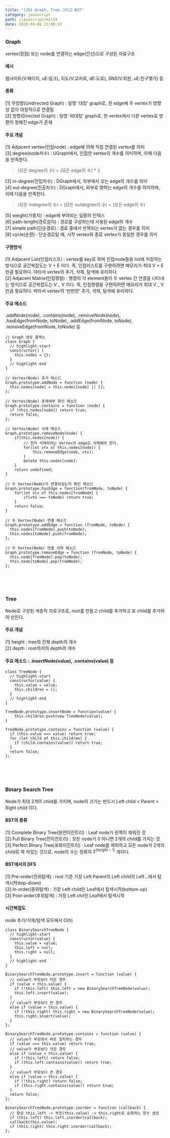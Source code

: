 ```yaml
---
title: "[JS] Graph, Tree 그리고 BST"
category: javascript
path: /javascript/mil14
date: 2020-09-08 23:00:13
---
```


### Graph

vertex(정점) 또는 node를 연결하는 edge(간선)으로 구성된 자료구조

#### 예시

웹사이트(V:페이지, uE:링크), 지도(V:교차로, dE:도로), SNS(V:회원, uE:친구맺기) 등

#### 종류

[1] 무방향(Undirected Graph) : 일명 '대칭' graph로, 한 edge에 두 vertex가 방향성 없이 대칭적으로 연결됨  
[2] 방향(Directed Graph) : 일명 '비대칭' graph로, 한 vertex에서 다른 vertex로 방향이 정해진 edge가 존재

#### 주요 개념

[1] Adjacent vertex(인접node) : edge에 의해 직접 연결된 vertex를 의미  
[2] degree(node차수) : UGraph에서, 인접한 vertex의 개수를 의미하며, 이때 다음을 만족한다.

> (모든 degree의 수) = (모든 edge의 수) \* 2

[3] in-degree(진입차수) : DGraph에서, 외부에서 오는 edge의 개수를 의미  
[4] out-degree(진출차수) : DGraph에서, 외부로 향하는 edge의 개수를 의미하며, 이때 다음을 만족한다.

> (모든 indegree의 수) = (모든 outdegree의 수) = (모든 edge의 수)

[5] weight(가중치) : edge에 부여되는 일종의 인덱스  
[6] path-length(경로길이) : 경로를 구성하는데 사용된 edge의 개수  
[7] simple path(단순경로) : 경로 중에서 반복되는 vertex가 없는 경우를 의미  
[8] cycle(순환) : 단순경로일 때, 시작 vertex와 종료 vertex가 동일한 경우를 의미

#### 구현방식

[1] Adjacent List(인접리스트) : vertex를 key로 하여 인접node들을 list에 저장하는 방식으로 공간복잡도는 V + E 이다. 즉, 인접리스트를 구현하려면 메모리가 최대 V + E 만큼 필요하다. 따라서 vertex의 추가, 삭제, 탐색에 유리하다.  
[2] Adjacent Matrix(인접행렬) : 행렬의 각 element들이 두 vertex 간 연결을 나타내는 방식으로 공간복잡도는 V _ V 이다. 즉, 인접행렬을 구현하려면 메모리가 최대 V _ V 만큼 필요하다. 따라서 vertex의 '빈번한' 추가, 삭제, 탐색에 유리하다.

#### 주요 메소드

.addNode(node), .contains(node), .removeNode(node), .hasEdge(fromNode, toNode), .addEdge(fromNode, toNode), .removeEdge(fromNode, toNode) 등

```jsx{numberLines: true}
// Graph 생성 클래스
class Graph {
  // highlight-start
  constructor() {
    this.nodes = {};
  }
  // highlight-end
}
```

```jsx{numberLines: true}
// Vertex(Node) 추가 메소드
Graph.prototype.addNode = function (node) {
  this.nodes[node] = this.nodes[node] || [];
};
```

```jsx{numberLines: true}
// Vertex(Node) 존재여부 확인 메소드
Graph.prototype.contains = function (node) {
  if (this.nodes[node]) return true;
  return false;
};
```

```jsx{numberLines: true}
// Vertex(Node) 삭제 메소드
Graph.prototype.removeNode(node) {
	if(this.nodes[node]) {
		// 먼저 삭제하려는 Vertex의 edge도 삭제해야 한다.
		for(let vtx of this.nodes[node]) {
			this.removeEdge(node, vtx);
		}
		delete this.nodes[node];
	}
	return undefined;
}
```

```jsx{numberLines: true}
// 두 Vertex(Node)가 연결되었는지 확인 메소드
Graph.prototype.hasEdge = function(fromNode, toNode) {
	for(let vtx of this.nodes[fromNode] {
		if(vtx === toNode) return true;
	}
	return false;
}
```

```jsx{numberLines: true}
// 두 Vertex(Node) 연결 메소드
Graph.prototype.addEdge = function (fromNode, toNode) {
  this.nodes[fromNode].push(toNode);
  this.nodes[toNode].push(fromNode);
};
```

```jsx{numberLines: true}
// 두 Vertex(Node) 연결 삭제 메소드
Graph.prototype.removeEdge = function (fromNode, toNode) {
  this.node[fromNode].pop(toNode);
  this.node[toNode].pop(fromNode);
};
```

<br>
<br>
<br>

### Tree

Node로 구성된 계층적 자료구조로, root를 만들고 child를 추가하고 또 child를 추가하여 만든다.

#### 주요 개념

[1] height : tree의 전체 depth의 개수  
[2] depth : root까지의 depth의 개수

#### 주요 메소드 : .insertNode(value), .contains(value) 등

```jsx{numberLines: true}
class TreeNode {
  // highlight-start
  constructor(value) {
    this.value = value;
    this.children = [];
  }
  // highlight-end
}
```

```jsx{numberLines: true}
TreeNode.prototype.insertNode = function(value) {
	this.children.push(new TreeNode(value);
}
```

```jsx{numberLines: true}
TreeNode.prototype.contains = function (value) {
  if (this.value === value) return true;
  for (let child of this.children) {
    if (child.contains(value)) return true;
  }
  return false;
};
```

<br>
<br>
<br>

### Binary Search Tree

Node가 최대 2개의 child를 가지며, node의 크기는 반드시 Left child < Parent < Right child 이다.

#### BST의 종류

[1] Complete Binary Tree(완전이진트리) : Leaf node가 왼쪽이 채워진 것  
[2] Full Binary Tree(전이진트리) : 모든 node가 0 아니면 2개의 child를 가지는 것  
[3] Perfect Binary Tree(포화이진트리) : Leaf node를 제외하고 모든 node가 2개의 child로 꽉 차있는 것으로, node의 수는 정확히 $2^{(height - 1)}$ 개이다.

#### BST에서의 DFS

[1] Pre-order(전위탐색) : root 기준 가장 Left Parent의 Left child의 Left...에서 탐색시작(top-down)  
[2] In-order(중위탐색) : 가장 Left child인 Leaf에서 탐색시작(bottom-up)  
[3] Post-order(후위탐색) : 가장 Left chil인 Leaf에서 탐색시작

#### 시간복잡도

node 추가/삭제/탐색 모두에서 $O(h)$

```jsx{numberLines: true}
class BinarySearchTreeNode {
  // highlight-start
  constructor(value) {
    this.value = value;
    this.left = null;
    this.right = null;
  }
  // highlight-end
}
```

```jsx{numberLines: true}
BinarySearchTreeNode.prototype.insert = function (value) {
  // value가 부모보다 작은 경우
  if (value < this.value) {
    if (!this.left) this.left = new BinarySearchTreeNode(value);
    this.left.insert(value);
  }
  // value가 부모보다 큰 경우
  else if (value > this.value) {
    if (!this.right) this.right = new BinarySearchTreeNode(value);
    this.right.insert(value);
  }
};
```

```jsx{numberLines: true}
BinarySearchTreeNode.prototype.contains = function (value) {
  // value가 부모에서 바로 일치하는 경우
  if (value === this.value) return true;
  // value가 부모보다 작은 경우
  else if (value < this.value) {
    if (!this.left) return false;
    if (this.left.contains(value)) return true;
  }
  // value가 부모보다 큰 경우
  else if (value > this.value) {
    if (!this.right) return false;
    if (this.right.contains(value)) return true;
  }
  return false;
};
```

```jsx{numberLines: true}
BinarySearchTreeNode.prototype.inorder = function (callback) {
  // 항상 this.left -> 부모(this.value) -> this.right로 순회하는 함수 생성
  if (this.left) this.left.inorder(callback);
  callback(this.value);
  if (this.right) this.right.inorder(callback);
};
```
